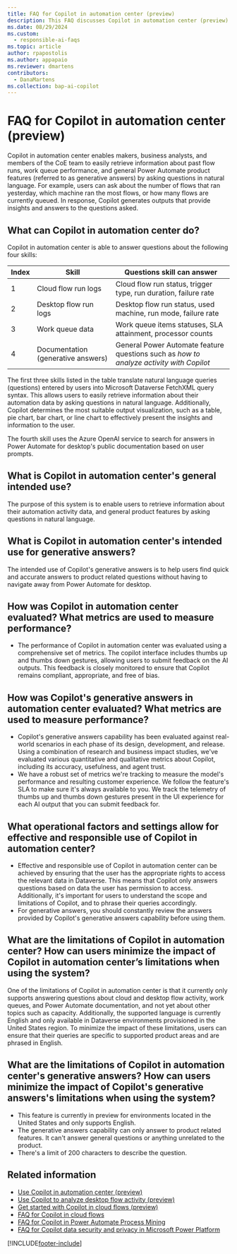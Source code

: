```yaml
---
title: FAQ for Copilot in automation center (preview)
description: This FAQ discusses Copilot in automation center (preview) and the key considerations for making use of this technology responsibly.
ms.date: 08/29/2024
ms.custom: 
  - responsible-ai-faqs
ms.topic: article
author: rpapostolis
ms.author: appapaio
ms.reviewer: dmartens
contributors:
  - DanaMartens
ms.collection: bap-ai-copilot
---
```


# FAQ for Copilot in automation center (preview)

Copilot in automation center enables makers, business analysts, and members of the CoE team to easily retrieve information about past flow runs, work queue performance, and general Power Automate product features (referred to as generative answers) by asking questions in natural language. For example, users can ask about the number of flows that ran yesterday, which machine ran the most flows, or how many flows are currently queued. In response, Copilot generates outputs that provide insights and answers to the questions asked.

## What can Copilot in automation center do?

Copilot in automation center is able to answer questions about the following four skills:

| Index | Skill | Questions skill can answer|
|---|---|---|
| 1 | Cloud flow run logs | Cloud flow run status, trigger type, run duration, failure rate |
| 2 | Desktop flow run logs | Desktop flow run status, used machine, run mode, failure rate |
| 3 | Work queue data | Work queue items statuses, SLA attainment, processor counts |
| 4 | Documentation (generative answers) | General Power Automate feature questions such as *how to analyze activity with Copilot* |

The first three skills listed in the table translate natural language queries (questions) entered by users into Microsoft Dataverse FetchXML query syntax. This allows users to easily retrieve information about their automation data by asking questions in natural language. Additionally, Copilot determines the most suitable output visualization, such as a table, pie chart, bar chart, or line chart to effectively present the insights and information to the user.

The fourth skill uses the Azure OpenAI service to search for answers in Power Automate for desktop's public documentation based on user prompts.

## What is Copilot in automation center's general intended use?

The purpose of this system is to enable users to retrieve information about their automation activity data, and general product features by asking questions in natural language.

## What is Copilot in automation center's intended use for generative answers?

The intended use of Copilot's generative answers is to help users find quick and accurate answers to product related questions without having to navigate away from Power Automate for desktop.

## How was Copilot in automation center evaluated? What metrics are used to measure performance?

- The performance of Copilot in automation center was evaluated using a comprehensive set of metrics. The copilot interface includes thumbs up and thumbs down gestures, allowing users to submit feedback on the AI outputs. This feedback is closely monitored to ensure that Copilot remains compliant, appropriate, and free of bias.

## How was Copilot's generative answers in automation center evaluated? What metrics are used to measure performance?

- Copilot's generative answers capability has been evaluated against real-world scenarios in each phase of its design, development, and release. Using a combination of research and business impact studies, we've evaluated various quantitative and qualitative metrics about Copilot, including its accuracy, usefulness, and agent trust.
- We have a robust set of metrics we're tracking to measure the model's performance and resulting customer experience. We follow the feature's SLA to make sure it's always available to you. We track the telemetry of thumbs up and thumbs down gestures present in the UI experience for each AI output that you can submit feedback for.

## What operational factors and settings allow for effective and responsible use of Copilot in automation center?

- Effective and responsible use of Copilot in automation center can be achieved by ensuring that the user has the appropriate rights to access the relevant data in Dataverse. This means that Copilot only answers questions based on data the user has permission to access. Additionally, it's important for users to understand the scope and limitations of Copilot, and to phrase their queries accordingly.
- For generative answers, you should constantly review the answers provided by Copilot's generative answers capability before using them.

## What are the limitations of Copilot in automation center? How can users minimize the impact of Copilot in automation center’s limitations when using the system?

One of the limitations of Copilot in automation center is that it currently only supports answering questions about cloud and desktop flow activity, work queues, and Power Automate documentation, and not yet about other topics such as capacity. Additionally, the supported language is currently English and only available in Dataverse environments provisioned in the United States region. To minimize the impact of these limitations, users can ensure that their queries are specific to supported product areas and are phrased in English.

## What are the limitations of Copilot in automation center's generative answers? How can users minimize the impact of Copilot's generative answers's limitations when using the system?
  
- This feature is currently in preview for environments located in the United States and only supports English.
- The generative answers capability can only answer to product related features. It can't answer general questions or anything unrelated to the product.
- There's a limit of 200 characters to describe the question.

## Related information

- [Use Copilot in automation center (preview)](automation-center-copilot.md)
- [Use Copilot to analyze desktop flow activity (preview)](./desktop-flows/use-copilot-to-analyze-desktopflow-activity.md)
- [Get started with Copilot in cloud flows (preview)](get-started-with-copilot.md)
- [FAQ for Copilot in cloud flows](faqs-copilot.md)
- [FAQ for Copilot in Power Automate Process Mining](faqs-copilot-in-process-mining.md)
- [FAQ for Copilot data security and privacy in Microsoft Power Platform](/power-platform/faqs-copilot-data-security-privacy)

[!INCLUDE[footer-include](./includes/footer-banner.md)]
